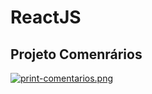 # ReactJS

## Projeto Comenrários
[![print-comentarios.png](https://i.postimg.cc/fb8TWfTh/print-comentarios.png)](https://postimg.cc/Mcj8dRQs)
